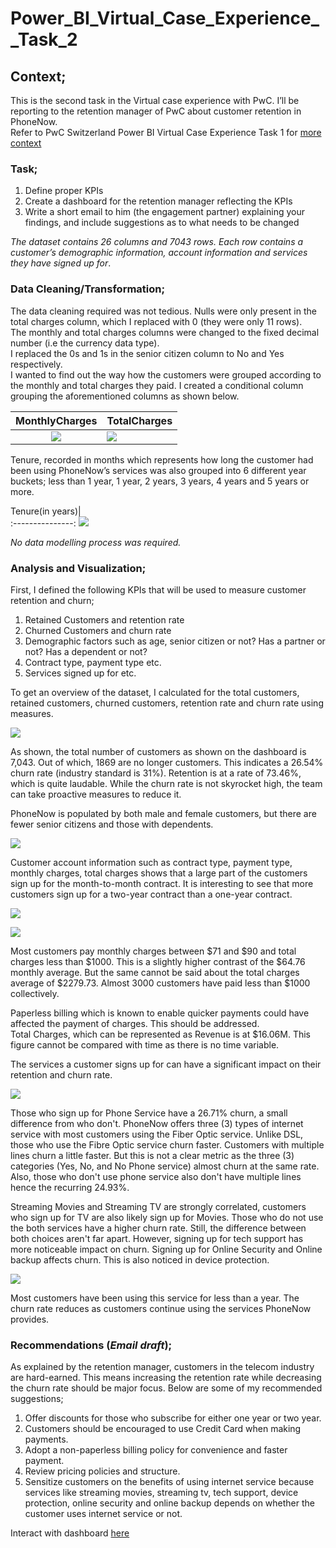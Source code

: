 # Power_BI_Virtual_Case_Experience__Task_2   

## Context;    
This is the second task in the Virtual case experience with PwC. I’ll be reporting to the retention manager of PwC about customer retention in PhoneNow.   
Refer to PwC Switzerland Power BI Virtual Case Experience Task 1 for [more context](https://github.com/graceidiare/PowerBI_Virtual_Case-Experience__Task_1)   

### Task;   
1.	Define proper KPIs   
2.	Create a dashboard for the retention manager reflecting the KPIs     
3.	Write a short email to him (the engagement partner) explaining your findings, and include suggestions as to what needs to be changed    

_The dataset contains 26 columns and 7043 rows. Each row contains a customer’s demographic information, account information and services they have signed up for_.   

### Data Cleaning/Transformation;   

The data cleaning required was not tedious. Nulls were only present in the total charges column, which I replaced with 0 (they were only 11 rows).    
The monthly and total charges columns were changed to the fixed decimal number (i.e the currency data type).    
I replaced the 0s and 1s in the senior citizen column to No and Yes respectively.      
I wanted to find out the way how the customers were grouped according to the monthly and total charges they paid. I created a conditional column grouping the aforementioned columns as shown below.      

MonthlyCharges                     |       TotalCharges
:---------------------------------:|-------------------------------
![](montlychargesgrouped.png)            | ![](totalchargesgrouped.png)           


Tenure, recorded in months which represents how long the customer had been using PhoneNow’s services was also grouped into 6 different year buckets; less than 1 year, 1 year, 2 years, 3 years, 4 years and 5 years or more.    

Tenure(in years)|   
:---------------:
![](tenureinyears.png)

_No data modelling process was required._   

### Analysis and Visualization;    

First, I defined the following KPIs that will be used to measure customer retention and churn;   

1.	Retained Customers and retention rate    
2.	Churned Customers and churn rate     
3.	Demographic factors such as age, senior citizen or not? Has a partner or not? Has a dependent or not?    
4.	Contract type, payment type etc.    
5.	Services signed up for etc.      


To get an overview of the dataset, I calculated for the total customers, retained customers, churned customers, retention rate and churn rate using measures.     

![](overview.png)

As shown, the total number of customers as shown on the dashboard is 7,043. Out of which, 1869 are no longer customers. This indicates a 26.54% churn rate (industry standard is 31%). Retention is at a rate of 73.46%, which is quite laudable. While the churn rate is not skyrocket high, the team can take proactive measures to reduce it.    

PhoneNow is populated by both male and female customers, but there are fewer senior citizens and those with dependents.    

![](demographics.png)

Customer account information such as contract type, payment type, monthly charges, total charges shows that a large part of the customers sign up for the month-to-month contract. It is interesting to see that more customers sign up for a two-year contract than a one-year contract.      

![](contracttype.png)

![](charges.png)

Most customers pay monthly charges between $71 and $90 and total charges less than $1000. This is a slightly higher contrast of the $64.76 monthly average. But the same cannot be said about the total charges average of $2279.73. Almost 3000 customers have paid less than $1000 collectively.     

Paperless billing which is known to enable quicker payments could have affected the payment of charges. This should be addressed.     
Total Charges, which can be represented as Revenue is at $16.06M. This figure cannot be compared with time as there is no time variable.    

The services a customer signs up for can have a significant impact on their retention and churn rate.     

![](services.png)

Those who sign up for Phone Service have a 26.71% churn, a small difference from who don't. PhoneNow offers three (3) types of internet service with most customers using the Fiber Optic service. Unlike DSL, those who use the Fibre Optic service churn faster. Customers with multiple lines churn a little faster. But this is not a clear metric as the three (3) categories (Yes, No, and No Phone service) almost churn at the same rate. Also, those who don't use phone service also don't have multiple lines hence the recurring 24.93%.          

Streaming Movies and Streaming TV are strongly correlated, customers who sign up for TV are also likely sign up for Movies. Those who do not use the both services have a higher churn rate. Still, the difference between both choices aren't far apart. However, signing up for tech support has more noticeable impact on churn. Signing up for Online Security and Online backup affects churn. This is also noticed in device protection.       

![](tenureandchurn.png)  

Most customers have been using this service for less than a year. The churn rate reduces as customers continue using the services PhoneNow provides.    


### Recommendations (_Email draft_);   

As explained by the retention manager, customers in the telecom industry are hard-earned. This means increasing the retention rate while decreasing the churn rate should be major focus. Below are some of my recommended suggestions;   

1. Offer discounts for those who subscribe for either one year or two year.     
2. Customers should be encouraged to use Credit Card when making payments.      
3. Adopt a non-paperless billing policy for convenience and faster payment.     
4. Review pricing policies and structure.      
5. Sensitize customers on the benefits of using internet service because services like streaming movies, streaming tv, tech support, device protection, online security and online backup depends on whether the customer uses internet service or not.     


Interact with dashboard [here](https://app.powerbi.com/view?r=eyJrIjoiMTc1Yjg4MjktYzcyZi00MTM4LTgwMWQtY2RkNWY4NzVmYzVkIiwidCI6ImIzY2I2YjJhLTU4MTYtNDczYi04MjcxLWU1MjU5OWNiZjY2ZSJ9)


